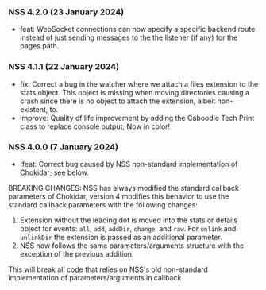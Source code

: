 ### NSS 4.2.0 (23 January 2024)

- feat: WebSocket connections can now specify a specific backend route instead of just sending messages to the the listener (if any) for the pages path. 

### NSS 4.1.1 (22 January 2024)

- fix: Correct a bug in the watcher where we attach a files extension to the stats object. This object is missing when moving directories causing a crash since there is no object to attach the extension, albeit non-existent, to.
- improve: Quality of life improvement by adding the Caboodle Tech Print class to replace console output; Now in color!

### NSS 4.0.0 (7 January 2024)

- !feat: Correct bug caused by NSS non-standard implementation of Chokidar; see below.

BREAKING CHANGES: NSS has always modified the standard callback parameters of Chokidar, version 4 modifies this behavior to use the standard callback parameters with the following changes:

1. Extension without the leading dot is moved into the stats or details object for events: `all`, `add`, `addDir`, `change`, and `raw`. For `unlink` and `unlinkDir` the extension is passed as an additional parameter.
2. NSS now follows the same parameters/arguments structure with the exception of the previous addition.

This will break all code that relies on NSS's old non-standard implementation of parameters/arguments in callback.